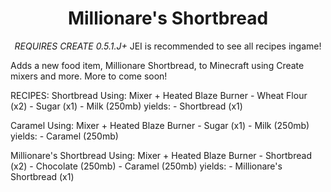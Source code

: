 <div align="center">
  <h1>Millionare's Shortbread</h1>

  <em>REQUIRES CREATE 0.5.1.J+</em>
  JEI is recommended to see all recipes ingame!
</div>

Adds a new food item, Millionare Shortbread, to Minecraft using Create mixers and more.
More to come soon!

RECIPES:
Shortbread
  Using: Mixer + Heated Blaze Burner
      - Wheat Flour (x2)
      - Sugar (x1)
      - Milk (250mb)
  yields:
      - Shortbread (x1)

Caramel
  Using: Mixer + Heated Blaze Burner
    - Sugar (x1)
    - Milk (250mb)
  yields:
    -  Caramel (250mb)

Millionare's Shortbread
  Using: Mixer + Heated Blaze Burner
    - Shortbread (x2)
    - Chocolate (250mb)
    - Caramel (250mb)
  yields:
    - Millionare's Shortbread (x1)
